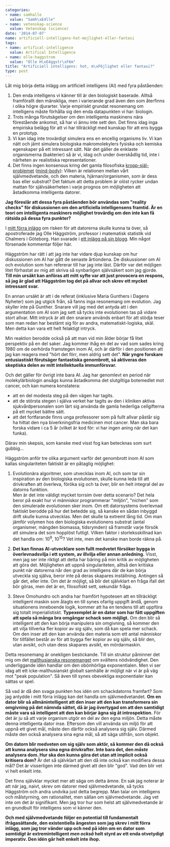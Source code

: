 ```yaml
---
categories:
- name: samhalle
  value: "Samh\xE4lle"
- name: vetenskap-science
  value: Vetenskap (science)
date: '2014-07-07'
name: artificiell-intelligens-hot-mojlighet-eller-fantasi
tags:
- name: artifical-intelligence
  value: Artifical Intelligence
- name: olle-haggstrom
  value: "Olle H\xE4ggstr\xF6m"
title: "Artificiell intelligens: hot, m\xF6jlighet eller fantasi?"
type: post
---
```

Låt mig börja detta inlägg om artificiell intelligens (AI) med fyra påståenden:

1. Den enda intelligens vi känner till är den biologiskt baserade. Alltså framförallt den mänskliga, men i varierande grad även den som återfinns i olika högre djurarter. Varje empiriskt grundat resonemang om intelligens måste förhålla sig den enda datapunkten vi har: biologin.
2. Trots många förutsägelser om den intelligenta maskinens nära förestående ankomst, så har vi ännu inte sett den. Det finns idag inga empiriska belägg för att vi har tillräckligt med kunskap för att ens bygga en prototyp.
3. Vi kan idag inte trovärdigt simulera ens en encellig organisms liv. Vi kan nätt och jämt simulera biologiska makromolekylers fysiska och kemiska egenskaper på ett intressant sätt. När det gäller de enklaste organismerna (bakterier) så är vi, idag och under överskådlig tid, inte i närheten av realistiska representationer.
4. Det finns ingen konsensus kring det gamla filosofiska [kropp-själ-problemet](http://sv.wikipedia.org/wiki/Kropp-sj%C3%A4l-problemet) ([mind-body](http://en.wikipedia.org/wiki/Mind%E2%80%93body_problem)): Vilken är relationen mellan vårt självmedvetande, och den materia, hjärnan/organismen, som är dess bas eller substrat? Det faktum att detta problem är olöst rycker undan mattan för självsäkerheten i varje prognos om möjligheten att åstadkomma intelligenta datorer.

**Jag föreslår att dessa fyra påståenden bör användas som "reality checks" för diskussionen om den artificiella intelligensens framtid. Är en teori om intelligenta maskiners möjlighet trovärdig om den inte kan få rätsida på dessa fyra punkter?**

I [mitt förra inlägg](/2014/06/22/datorns-existentiella-angest-darfor-har-stephen-hawking-fel/) om risken för att datorerna skulle kunna ta över, så apostroferade jag Olle Häggström, professor i matematisk statistik vid Chalmers i Göteborg. Han svarade i [ett inlägg på sin blogg](http://haggstrom.blogspot.se/2014/06/om-evolution-drivkrafter-och.html). Min något försenade kommentar följer här.

Häggström har rätt i att jag inte har vidare djup kunskap om hur diskussionen om AI har gått de senaste årtiondena. De diskussioner om AI och evolution som han refererar till har jag inte läst. Därför var det möjligen litet förhastat av mig att skriva så synbarligen självsäkert som jag gjorde. **Till min ursäkt kan anföras att mitt syfte var att just provocera en respons, så jag är glad att Häggström tog det på allvar och skrev ett mycket intressant svar.**

En annan ursäkt är att i de referat (inklusive Maria Gunthers i Dagens Nyheter) som jag utgick från, så fanns inga resonemang om evolution. Jag skyller inte på Gunther. Snarare vill jag med det antyda att i den argumentation om AI som jag sett så tycks inte evolutionen tas på vidare stort allvar. Mitt intryck är att den snarare används enbart för att stödja teser som man redan har bestämt sig för av andra, matematiskt-logiska, skäl. Men detta kan vara ett helt felaktigt intryck.

Min reaktion berodde också på att man vid min ålder börjar få litet perspektiv på en del saker. Jag kommer ihåg en del av vad som sades kring 1980 om de oerhörda framstegen inom AI, och är därför i den positionen att jag kan reagera med "hört det förr, men aldrig sett det". **När yngre forskare entusiastiskt förutsäger fantastiska genombrott, så aktiveras den skeptiska delen av mitt intellektuella immunförsvar.**

Och det gäller för övrigt inte bara AI. Jag har genomlevt en period när molekylärbiologin ansågs kunna åstadkomma det slutgiltiga botemedlet mot cancer, och kan numera konstatera:

- att en del modesta steg på den vägen har tagits.
- att de största stegen i själva verket har tagits av den i kliniken aktiva sjukvårdpersonalen som lärt sig använda de gamla hederliga cellgifterna på ett mycket bättre sätt.
- att det fortfarande finns unga professorer som på fullt allvar påstår sig ha hittat den nya biverkningsfria medicinen mot cancer. Man ska bara forska vidare i ca 5 år (vilket är kod för: vi har ingen aning när det kan funka).

Därav min skepsis, som kanske med visst fog kan betecknas som surt gubbig...

Häggström anför tre olika argument varför det genombrott inom AI som kallas singulariteten faktiskt är en påtaglig möjlighet:

1. Evolutionära algoritmer, som utvecklas inom AI, och som tar sin inspiration av den biologiska evolutionen, skulle kunna leda till att drivkraften att överleva, föröka sig och ta över, blir en helt integral del av datorns funktion.  
  Men är det inte väldigt mycket torrsim över detta scenario? Det hela beror på exakt hur vi människor programmerar "miljön", "nichen" som den simulerade evolutionen sker inom. Om ett datorsystems överlevnad faktiskt berodde på hur det betedde sig, så kanske en sådan inbyggd drift skulle kunna utvecklas. Men det skulle ta extremt lång tid. Om man jämför volymen hos den biologiska evolutionens substrat (antal organismer, mängden biomassa, tidsrymden) så framstår varje försök att simulera det som hopplöst futtigt. Vilken faktor i storleksskillnad kan det handla om: 10<sup>9</sup>, 10<sup>15</sup>? Vet inte, men det kanske man borde räkna på.

2. **Det kan finnas AI-utvecklare som fullt medvetet försöker bygga in överlevnadsvilja i ett system, av illvilja eller annan anledning.** Visst, men jag ser inte riktigt att detta har bäring på min kritik av möjligheten att göra det. Möjligheten att uppnå singulariteten, alltså den kritiska punkt när datorerna når den grad av intelligens där de kan börja utveckla sig själva, beror inte på deras skapares inställning. Antingen så går det, eller inte. Om det är möjligt, så blir det självklart en fråga ifall det bör göras, men det är en, filosofiskt sett, sekundär fråga.

3. Steve Omohundro och andra har framfört hypotesen att en tillräckligt intelligent maskin som ålagts en till synes ofarlig uppgift ändå, genom situationens inneboende logik, kommer att ha en tendens till att uppföra sig totalt imperialistiskt. **Typexemplet är en dator som har fått uppgiften att spela så många bra omgångar schack som möjligt.** Om den blir så intelligent att den kan börja manipulera sin omgivning, så kommer den att vilja tillverka fler kopior av sig själv, som då kan spela mer schack. Om den inser att den kan använda den materia som ett antal människor för tillfället består av för att bygga fler kopior av sig själv, så blir den, utan avsikt, och utan dess skapares avsikt, en mördarmaskin.

Detta resonemang är onekligen bestickande. Till sin struktur påminner det mig om det [malthusianska resonemanget](http://en.wikipedia.org/wiki/Malthusian_catastrophe) om svältens nödvändighet. Den underliggande idén handlar om den obönhörliga exponentialen. Men vi ser idag att ett icke-malthusianskt globalt samhälle är möjligt när vi är på väg mot "peak population". Så även till synes obevekliga exponentialer kan sättas ur spel.

Så vad är då den svaga punkten hos idén om schackdatorns framfart? Som jag antydde i mitt förra inlägg kan det handla om självmedvetandet. **Om en dator blir så allmänintelligent att den inser att den kan transformera sin omgivning på det nämnda sättet, då är jag övertygad om att den samtidigt måste vara så intelligent att den kan börjar ägna sig åt introspektion.** För det är ju så att varje organism utgör en del av den egna miljön. Detta måste denna intelligenta dator inse. Eftersom den vill använda sin miljö för att uppnå ett givet mål, måste den därför också analysera sig själv. Därmed måste den också analysera sina egna mål, så att säga utifrån, som objekt.

**Om datorn blir medveten om sig själv som aktör, så kommer den då också att kunna analysera sina egna drivkrafter. Inte bara det, den *måste* analysera dom. Hur ska den kunna göra det utan att implicit också kritisera dom?** Är det så självklart att den då inte också kan modifiera dessa mål? Det är visserligen inte därmed givet att den blir "god". Vad den blir vet vi helt enkelt inte.

Det finns självklar mycket mer att säga om detta ämne. En sak jag noterar är att när jag, naivt, skrev om datorer med självmedvetande, så tycks Häggström och andra undvika just detta begrepp. Man talar om intelligens och målstyrning, om rationalitet, men sällan om självmedvetande. Jag vet inte om det är signifikant. Men jag tror hur som helst att självmedvetande är en grundbult för intelligens som vi känner den.

**Och med självmedvetande följer en potential till fundamentalt ifrågasättande, den existentiella ångesten som jag skrev i mitt förra inlägg, som jag tror vänder upp och ned på idén om en dator som *samtidigt* är extremintelligent *men också* helt styrd av ett enda otvetydigt imperativ. Den idén går helt enkelt inte ihop.**

